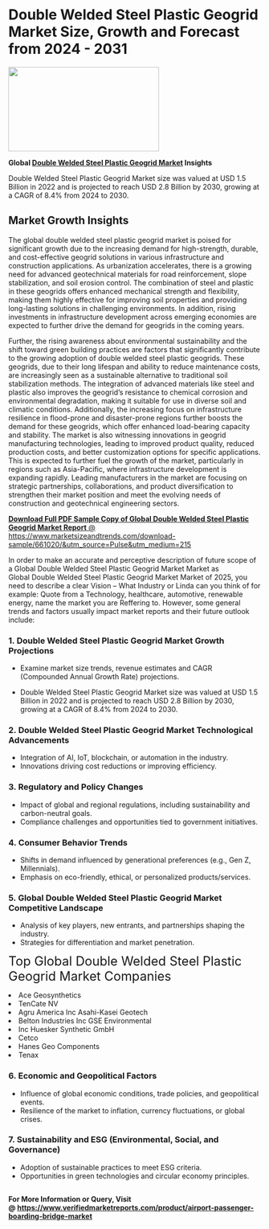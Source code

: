 <H1>Double Welded Steel Plastic Geogrid Market Size, Growth and Forecast from 2024 - 2031</H1><img class="aligncenter size-medium wp-image-584254" src="https://thirdeyenews.in/wp-content/uploads/2024/09/Global-Market-Research-300x168.jpeg" alt="" width="300" height="168" /><p><strong>Global&nbsp;<a href="https://www.marketsizeandtrends.com/download-sample/661020/&amp;utm_source=Pulse&amp;utm_medium=215">Double Welded Steel Plastic Geogrid Market</a> Insights</strong></p><p>Double Welded Steel Plastic Geogrid Market size was valued at USD 1.5 Billion in 2022 and is projected to reach USD 2.8 Billion by 2030, growing at a CAGR of 8.4% from 2024 to 2030.</p><p><h2>Market Growth Insights</h2> <p>The global double welded steel plastic geogrid market is poised for significant growth due to the increasing demand for high-strength, durable, and cost-effective geogrid solutions in various infrastructure and construction applications. As urbanization accelerates, there is a growing need for advanced geotechnical materials for road reinforcement, slope stabilization, and soil erosion control. The combination of steel and plastic in these geogrids offers enhanced mechanical strength and flexibility, making them highly effective for improving soil properties and providing long-lasting solutions in challenging environments. In addition, rising investments in infrastructure development across emerging economies are expected to further drive the demand for geogrids in the coming years.</p> <p><a href="your-sample-link-here"></a></p> <p>Further, the rising awareness about environmental sustainability and the shift toward green building practices are factors that significantly contribute to the growing adoption of double welded steel plastic geogrids. These geogrids, due to their long lifespan and ability to reduce maintenance costs, are increasingly seen as a sustainable alternative to traditional soil stabilization methods. The integration of advanced materials like steel and plastic also improves the geogrid’s resistance to chemical corrosion and environmental degradation, making it suitable for use in diverse soil and climatic conditions. Additionally, the increasing focus on infrastructure resilience in flood-prone and disaster-prone regions further boosts the demand for these geogrids, which offer enhanced load-bearing capacity and stability. The market is also witnessing innovations in geogrid manufacturing technologies, leading to improved product quality, reduced production costs, and better customization options for specific applications. This is expected to further fuel the growth of the market, particularly in regions such as Asia-Pacific, where infrastructure development is expanding rapidly. Leading manufacturers in the market are focusing on strategic partnerships, collaborations, and product diversification to strengthen their market position and meet the evolving needs of construction and geotechnical engineering sectors.</p> <p><a href="your-more-info-link-here"></p><p><span class=""><strong>Download Full PDF Sample Copy of Global Double Welded Steel Plastic Geogrid Market Report</strong> @ <a href="https://www.marketsizeandtrends.com/download-sample/661020/&amp;utm_source=Pulse&amp;utm_medium=215" target="_blank">https://www.marketsizeandtrends.com/download-sample/661020/&amp;utm_source=Pulse&amp;utm_medium=215</a></span></p><p>In order to make an accurate and perceptive description of future scope of a Global&nbsp;Double Welded Steel Plastic Geogrid Market Market as Global&nbsp;Double Welded Steel Plastic Geogrid Market Market of 2025, you need to describe a clear Vision &ndash; What Industry or Linda can you think of for example: Quote from a Technology, healthcare, automotive, renewable energy, name the market you are Reffering to. However, some general trends and factors usually impact market reports and their future outlook include:</p><h3>1.&nbsp;<strong>Double Welded Steel Plastic Geogrid Market Growth Projections</strong></h3><ul><li>Examine market size trends, revenue estimates and CAGR (Compounded Annual Growth Rate) projections.</li><li><p>Double Welded Steel Plastic Geogrid Market size was valued at USD 1.5 Billion in 2022 and is projected to reach USD 2.8 Billion by 2030, growing at a CAGR of 8.4% from 2024 to 2030.</p></li></ul><h3>2.&nbsp;<strong>Double Welded Steel Plastic Geogrid Market Technological Advancements</strong></h3><ul><li>Integration of AI, IoT, blockchain, or automation in the industry.</li><li>Innovations driving cost reductions or improving efficiency.</li></ul><h3>3.&nbsp;<strong>Regulatory and Policy Changes</strong></h3><ul><li>Impact of global and regional regulations, including sustainability and carbon-neutral goals.</li><li>Compliance challenges and opportunities tied to government initiatives.</li></ul><h3>4.&nbsp;<strong>Consumer Behavior Trends</strong></h3><ul><li>Shifts in demand influenced by generational preferences (e.g., Gen Z, Millennials).</li><li>Emphasis on eco-friendly, ethical, or personalized products/services.</li></ul><h3>5.&nbsp;<strong>Global Double Welded Steel Plastic Geogrid Market Competitive Landscape</strong></h3><ul><li>Analysis of key players, new entrants, and partnerships shaping the industry.</li><li>Strategies for differentiation and market penetration.</li></ul><p data-pm-slice="1 1 []"><span style="color: inherit; font-family: inherit; font-size: 25px;">Top Global Double Welded Steel Plastic Geogrid Market Companies</span></p><div class="" data-test-id=""><p><li>Ace Geosynthetics</li><li> TenCate NV</li><li> Agru America Inc Asahi-Kasei Geotech</li><li> Belton Industries Inc GSE Environmental</li><li> Inc Huesker Synthetic GmbH</li><li> Cetco</li><li> Hanes Geo Components</li><li> Tenax</li></p></div><h3>6.&nbsp;<strong>Economic and Geopolitical Factors</strong></h3><ul><li>Influence of global economic conditions, trade policies, and geopolitical events.</li><li>Resilience of the market to inflation, currency fluctuations, or global crises.</li></ul><h3>7.&nbsp;<strong>Sustainability and ESG (Environmental, Social, and Governance)</strong></h3><ul><li>Adoption of sustainable practices to meet ESG criteria.</li><li>Opportunities in green technologies and circular economy principles.</li></ul><h2><strong style="font-size: 14px;">For More Information or Query, Visit @&nbsp;</strong><a style="background-color: #ffffff; font-size: 14px;" href="https://www.marketsizeandtrends.com/report/double-welded-steel-plastic-geogrid-market/" target="_blank">https://www.verifiedmarketreports.com/product/airport-passenger-boarding-bridge-market</a></h2>
